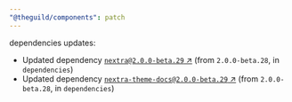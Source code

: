 ```yaml
---
"@theguild/components": patch
---
```


dependencies updates: 

- Updated dependency [`nextra@2.0.0-beta.29` ↗︎](https://www.npmjs.com/package/nextra/v/2.0.0-beta.29) (from `2.0.0-beta.28`, in `dependencies`)
- Updated dependency [`nextra-theme-docs@2.0.0-beta.29` ↗︎](https://www.npmjs.com/package/nextra-theme-docs/v/2.0.0-beta.29) (from `2.0.0-beta.28`, in `dependencies`)
